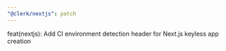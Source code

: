 ```yaml
---
"@clerk/nextjs": patch
---
```


feat(nextjs): Add CI environment detection header for Next.js keyless app creation
